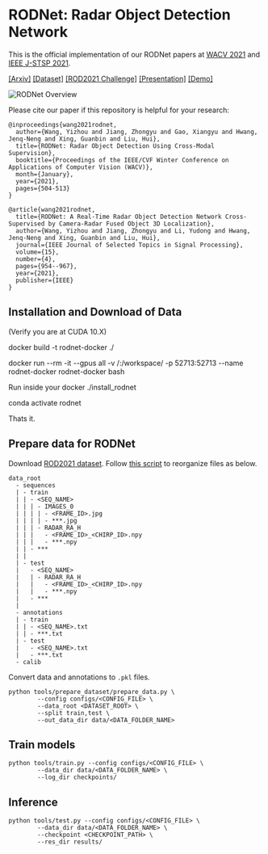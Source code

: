 # RODNet: Radar Object Detection Network

This is the official implementation of our RODNet papers 
at [WACV 2021](https://openaccess.thecvf.com/content/WACV2021/html/Wang_RODNet_Radar_Object_Detection_Using_Cross-Modal_Supervision_WACV_2021_paper.html) 
and [IEEE J-STSP 2021](https://ieeexplore.ieee.org/abstract/document/9353210). 

[[Arxiv]](https://arxiv.org/abs/2102.05150)
[[Dataset]](https://www.cruwdataset.org)
[[ROD2021 Challenge]](https://codalab.lisn.upsaclay.fr/competitions/1063)
[[Presentation]](https://youtu.be/UZbxI4o2-7g)
[[Demo]](https://youtu.be/09HaDySa29I)

![RODNet Overview](./assets/images/overview.jpg?raw=true)

Please cite our paper if this repository is helpful for your research:
```
@inproceedings{wang2021rodnet,
  author={Wang, Yizhou and Jiang, Zhongyu and Gao, Xiangyu and Hwang, Jenq-Neng and Xing, Guanbin and Liu, Hui},
  title={RODNet: Radar Object Detection Using Cross-Modal Supervision},
  booktitle={Proceedings of the IEEE/CVF Winter Conference on Applications of Computer Vision (WACV)},
  month={January},
  year={2021},
  pages={504-513}
}
```
```
@article{wang2021rodnet,
  title={RODNet: A Real-Time Radar Object Detection Network Cross-Supervised by Camera-Radar Fused Object 3D Localization},
  author={Wang, Yizhou and Jiang, Zhongyu and Li, Yudong and Hwang, Jenq-Neng and Xing, Guanbin and Liu, Hui},
  journal={IEEE Journal of Selected Topics in Signal Processing},
  volume={15},
  number={4},
  pages={954--967},
  year={2021},
  publisher={IEEE}
}
```

## Installation and Download of Data
(Verify you are at CUDA 10.X)

docker build -t rodnet-docker ./

docker run --rm -it --gpus all -v /:/workspace/ -p 52713:52713 --name rodnet-docker rodnet-docker bash

Run inside your docker
./install_rodnet

conda activate rodnet

Thats it.

## Prepare data for RODNet

Download [ROD2021 dataset](https://www.cruwdataset.org/download#h.mxc4upuvacso). 
Follow [this script](https://github.com/yizhou-wang/RODNet/blob/master/tools/prepare_dataset/reorganize_rod2021.sh) to reorganize files as below.

```
data_root
  - sequences
  | - train
  | | - <SEQ_NAME>
  | | | - IMAGES_0
  | | | | - <FRAME_ID>.jpg
  | | | | - ***.jpg
  | | | - RADAR_RA_H
  | | |   - <FRAME_ID>_<CHIRP_ID>.npy
  | | |   - ***.npy
  | | - ***
  | | 
  | - test
  |   - <SEQ_NAME>
  |   | - RADAR_RA_H
  |   |   - <FRAME_ID>_<CHIRP_ID>.npy
  |   |   - ***.npy
  |   - ***
  | 
  - annotations
  | - train
  | | - <SEQ_NAME>.txt
  | | - ***.txt
  | - test
  |   - <SEQ_NAME>.txt
  |   - ***.txt
  - calib
```

Convert data and annotations to `.pkl` files.
```commandline
python tools/prepare_dataset/prepare_data.py \
        --config configs/<CONFIG_FILE> \
        --data_root <DATASET_ROOT> \
        --split train,test \
        --out_data_dir data/<DATA_FOLDER_NAME>
```

## Train models

```commandline
python tools/train.py --config configs/<CONFIG_FILE> \
        --data_dir data/<DATA_FOLDER_NAME> \
        --log_dir checkpoints/
```

## Inference

```commandline
python tools/test.py --config configs/<CONFIG_FILE> \
        --data_dir data/<DATA_FOLDER_NAME> \
        --checkpoint <CHECKPOINT_PATH> \
        --res_dir results/
```
